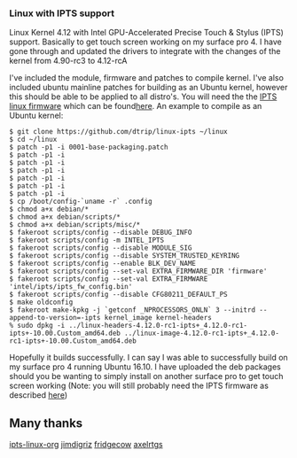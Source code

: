 ### Linux with IPTS support
Linux Kernel 4.12 with Intel GPU-Accelerated Precise Touch & Stylus (IPTS) support. Basically to get touch screen working on my surface pro 4. I  have gone through and updated the drivers to integrate with the changes of the kernel from 4.90-rc3 to 4.12-rcA

I've included the module, firmware and patches to compile kernel. I've also included ubuntu mainline patches for building
as an Ubuntu kernel, however this should be able to be applied to all distro's. You will need the the [IPTS linux firmware](https://github.com/axelrtgs/linux-firmware-ipts) which can be found[here](https://github.com/axelrtgs/linux-firmware-ipts). An example to compile as an Ubuntu kernel:
```
$ git clone https://github.com/dtrip/linux-ipts ~/linux
$ cd ~/linux
$ patch -p1 -i 0001-base-packaging.patch
$ patch -p1 -i 
$ patch -p1 -i 
$ patch -p1 -i 
$ patch -p1 -i 
$ patch -p1 -i 
$ patch -p1 -i 
$ cp /boot/config-`uname -r` .config
$ chmod a+x debian/*
$ chmod a+x debian/scripts/*
$ chmod a+x debian/scripts/misc/*
$ fakeroot scripts/config --disable DEBUG_INFO
$ fakeroot scripts/config -m INTEL_IPTS
$ fakeroot scripts/config --disable MODULE_SIG
$ fakeroot scripts/config --disable SYSTEM_TRUSTED_KEYRING
$ fakeroot scripts/config --enable BLK_DEV_NAME
$ fakeroot scripts/config --set-val EXTRA_FIRMWARE_DIR 'firmware'
$ fakeroot scripts/config --set-val EXTRA_FIRMWARE 'intel/ipts/ipts_fw_config.bin'
$ fakeroot scripts/config --disable CFG80211_DEFAULT_PS
$ make oldconfig
$ fakeroot make-kpkg -j `getconf _NPROCESSORS_ONLN` 3 --initrd --append-to-version=-ipts kernel_image kernel-headers
% sudo dpkg -i ../linux-headers-4.12.0-rc1-ipts+_4.12.0-rc1-ipts+-10.00.Custom_amd64.deb ../linux-image-4.12.0-rc1-ipts+_4.12.0-rc1-ipts+-10.00.Custom_amd64.deb
```

Hopefully it builds successfully. I can say I was able to successfully build on my surface pro 4 running Ubuntu 16.10. I have uploaded the deb packages should you be wanting to simply install on another surface pro to get touch screen working (Note: you will still probably need the IPTS firmware as described [here](https://github.com/ipts-linux-org/ipts-linux-new/wiki))


## Many thanks
[ipts-linux-org](https://github.com/ipts-linux-org)
[jimdigriz](https://github.com/jimdigriz)
[fridgecow](https://github.com/fridgecow)
[axelrtgs](https://github.com/axelrtgs)
